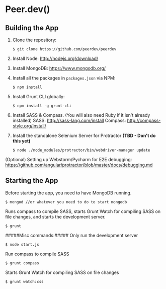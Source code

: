 Peer.dev()
===========

Building the App
--------
1. Clone the repository:
    ```
    $ git clone https://github.com/peerdev/peerdev
    ```

2. Install Node: http://nodejs.org/download/

2. Install MongoDB: https://www.mongodb.org/

3. Install all the packages in `packages.json` via NPM:
    ```
    $ npm install
    ```

4. Install Grunt CLI globally:
    ```
    $ npm install -g grunt-cli
    ```

5. Install SASS & Compass. (You will also need Ruby if it isn't already installed)
    SASS: http://sass-lang.com/install
    Compass: http://compass-style.org/install/

6. Install the standalone Selenium Server for Protractor **(TBD - Don't do this yet)**
    ```
    $ node ./node_modules/protractor/bin/webdriver-manager update
    ```
(Optional) Setting up Webstorm/Pycharm for E2E debugging: https://github.com/angular/protractor/blob/master/docs/debugging.md

Starting the App
---------
Before starting the app, you need to have MongoDB running.
```
$ mongod //or whatever you need to do to start mongodb
```

Runs compass to compile SASS, starts Grunt Watch for compiling SASS on file changes, and starts the development server.
```
$ grunt
```

#####Misc commands:#####
Only run the development server
```
$ node start.js
```

Run compass to compile SASS
```
$ grunt compass
```

Starts Grunt Watch for compiling SASS on file changes
```
$ grunt watch:css
```